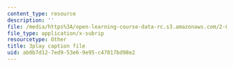 ```yaml
---
content_type: resource
description: ''
file: /media/https%3A/open-learning-course-data-rc.s3.amazonaws.com/2-003sc-engineering-dynamics-fall-2011/ab0b7d127ed953e69e95c47017bd98e2_d00XI_UTKQo.vtt
file_type: application/x-subrip
resourcetype: Other
title: 3play caption file
uid: ab0b7d12-7ed9-53e6-9e95-c47017bd98e2
---
```

